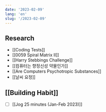 ```yaml
---
date: '2023-02-09'
lang: 'en'
slug: '/2023-02-09'
---
```


## Research

- [[Coding Tests]]
- [[0059 Spiral Matrix II]]
- [[Harry Stebbings Challenge]]
- [[컴퓨터는 향정신성 약물인가]]
- [[Are Computers Psychotropic Substances]]
- [[날씨 요정]]

## [[Building Habit]]

- [ ] [[Jog 25 minutes (Jan-Feb 2023)]]
